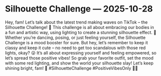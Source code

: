# Silhouette Challenge — 2025-10-28

Hey, fam! Let’s talk about the latest trend making waves on TikTok – the Silhouette Challenge! 🌟 This challenge is all about embracing our bodies in a fun and artistic way, using lighting to create a stunning silhouette effect. 💃 Whether you’re dancing, posing, or just feeling yourself, the Silhouette Challenge is a mood booster for sure. But hey, let’s remember to keep it classy and keep it cute – no need to get too scandalous with those red lights, okay? 😜 It’s all about expressing yourself and feeling empowered, so let’s spread those positive vibes! So grab your favorite outfit, set the mood with some red lighting, and show the world your silhouette slay! Let’s keep shining bright, fam! 🌟 #SilhouetteChallenge #PositiveVibesOnly 💖✨
